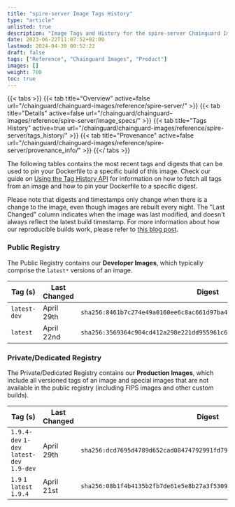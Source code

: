 ```yaml
---
title: "spire-server Image Tags History"
type: "article"
unlisted: true
description: "Image Tags and History for the spire-server Chainguard Image"
date: 2023-06-22T11:07:52+02:00
lastmod: 2024-04-30 00:52:22
draft: false
tags: ["Reference", "Chainguard Images", "Product"]
images: []
weight: 700
toc: true
---
```


{{< tabs >}}
{{< tab title="Overview" active=false url="/chainguard/chainguard-images/reference/spire-server/" >}}
{{< tab title="Details" active=false url="/chainguard/chainguard-images/reference/spire-server/image_specs/" >}}
{{< tab title="Tags History" active=true url="/chainguard/chainguard-images/reference/spire-server/tags_history/" >}}
{{< tab title="Provenance" active=false url="/chainguard/chainguard-images/reference/spire-server/provenance_info/" >}}
{{</ tabs >}}

The following tables contains the most recent tags and digests that can be used to pin your Dockerfile to a specific build of this image. Check our guide on [Using the Tag History API](/chainguard/chainguard-images/using-the-tag-history-api/) for information on how to fetch all tags from an image and how to pin your Dockerfile to a specific digest.

Please note that digests and timestamps only change when there is a change to the image, even though images are rebuilt every night. The "Last Changed" column indicates when the image was last modified, and doesn't always reflect the latest build timestamp. For more information about how our reproducible builds work, please refer to [this blog post](https://www.chainguard.dev/unchained/reproducing-chainguards-reproducible-image-builds).

### Public Registry
The Public Registry contains our **Developer Images**, which typically comprise the `latest*` versions of an image.

| Tag (s)       | Last Changed | Digest                                                                    |
|---------------|--------------|---------------------------------------------------------------------------|
|  `latest-dev` | April 29th   | `sha256:8461b7c274e49a0160ee6c8ac661d97ba4ed6640f62712721b66eefaf77a5821` |
|  `latest`     | April 22nd   | `sha256:3569364c904cd412a298e221dd955961c604a3e28167d65907327afbe14574f2` |


### Private/Dedicated Registry
The Private/Dedicated Registry contains our **Production Images**, which include all versioned tags of an image and special images that are not available in the public registry (including FIPS images and other custom builds).

| Tag (s)                                     | Last Changed | Digest                                                                    |
|---------------------------------------------|--------------|---------------------------------------------------------------------------|
|  `1.9.4-dev` `1-dev` `latest-dev` `1.9-dev` | April 29th   | `sha256:dcd7695d4789d652cad08474792991fd797be5001cc48270e7a9d27894ab78b9` |
|  `1.9` `1` `latest` `1.9.4`                 | April 21st   | `sha256:08b1f4b4135b2fb7de61e5e8b27a3f5309d0a34ee2b3206342123158705323b0` |

